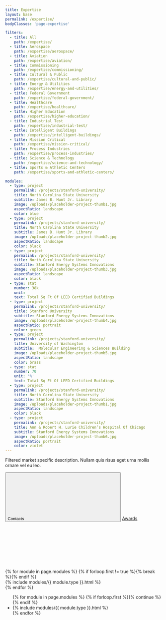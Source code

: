 ```yaml
---
title: Expertise
layout: base
permalink: /expertise/
bodyClasses: 'page-expertise'

filters:
  - title: All
    path: /expertise/
  - title: Aerospace
    path: /expertise/aerospace/
  - title: Aviation
    path: /expertise/aviation/
  - title: Commissioning
    path: /expertise/commissioning/
  - title: Cultural & Public
    path: /expertise/cultural-and-public/
  - title: Energy & Utilities
    path: /expertise/energy-and-utilities/
  - title: Federal Government
    path: /expertise/federal-government/
  - title: Healthcare
    path: /expertise/healthcare/
  - title: Higher Education
    path: /expertise/higher-education/
  - title: Industrial Test
    path: /expertise/industrial-test/
  - title: Intelligent Buildings
    path: /expertise/intelligent-buildings/
  - title: Mission Critical
    path: /expertise/mission-critical/
  - title: Process Industries
    path: /expertise/process-industries/
  - title: Science & Technology
    path: /expertise/science-and-technology/
  - title: Sports & Athletic Centers
    path: /expertise/sports-and-athletic-centers/

modules:
  - type: project
    permalink: /projects/stanford-university/
    title: North Carolina State University
    subtitle: James B. Hunt Jr. Library
    image: /uploads/placeholder-project-thumb1.jpg 
    aspectRatio: landscape 
    color: blue
  - type: project
    permalink: /projects/stanford-university/
    title: North Carolina State University
    subtitle: James B. Hunt Jr. Library
    image: /uploads/placeholder-project-thumb2.jpg
    aspectRatio: landscape 
    color: black
  - type: project
    permalink: /projects/stanford-university/
    title: North Carolina State University
    subtitle: Stanford Energy Systems Innovations
    image: /uploads/placeholder-project-thumb3.jpg
    aspectRatio: landscape 
    color: black
  - type: stat
    number: 38k
    unit: 
    text: Total Sq Ft Of LEED Certified Buildings
  - type: project
    permalink: /projects/stanford-university/
    title: Stanford University
    subtitle: Stanford Energy Systems Innovations
    image: /uploads/placeholder-project-thumb4.jpg
    aspectRatio: portrait 
    color: green
  - type: project
    permalink: /projects/stanford-university/
    title: University of Washington
    subtitle:  Molecular Engineering & Sciences Building
    image: /uploads/placeholder-project-thumb5.jpg
    aspectRatio: landscape 
    color: brass
  - type: stat
    number: 70
    unit: '%'
    text: Total Sq Ft Of LEED Certified Buildings
  - type: project
    permalink: /projects/stanford-university/
    title: North Carolina State University
    subtitle: Stanford Energy Systems Innovations
    image: /uploads/placeholder-project-thumb1.jpg
    aspectRatio: landscape
    color: black
  - type: project
    permalink: /projects/stanford-university/
    title: Ann & Robert H. Lurie Children’s Hospital Of Chicago
    subtitle: Stanford Energy Systems Innovations
    image: /uploads/placeholder-project-thumb6.jpg
    aspectRatio: portrait
    color: violet
---
```


<!-- top row: project text and first project (wrapped so they can visually align) -->
<div class="row -halves">
  <div class="row-block">
    <div class="module text-module background-white text-black pull-h1-to-top">
      <p class="font-h1">Filtered market specific description. Nullam quis risus eget urna mollis ornare vel eu leo.</p>
      <div class="buttons">
        <button class="contacts-open button">
          <span class="border"></span><span class="extra-corners"></span>
          Contacts
          <svg class="icon icon-plus "><use xlink:href="#icon-plus" /></svg>
        </button>
        <a class="button" href="/awards/">
          <span class="border"></span><span class="extra-corners"></span>
          Awards
          <svg class="icon icon-right-arrow"><use xlink:href="#icon-right-arrow" /></svg>
        </a>
      </div>
    </div>
  </div>
  {% for module in page.modules %}
    {% if forloop.first != true %}{% break %}{% endif %}
    <div class="row-block">
      {% include modules/{{ module.type }}.html %}
    </div>
  {% endfor %}
</div>

<!-- all of the rest of the projects in masonry -->
<div class="masonry-grid">
  <div class="masonry-sizer"></div>
  <ul class="semantic-only-list">
    {% for module in page.modules %}
      {% if forloop.first %}{% continue %}{% endif %}
      <li class="masonry-item">
        {% include modules/{{ module.type }}.html %}
      </li>
    {% endfor %}
  </ul>
</div>




